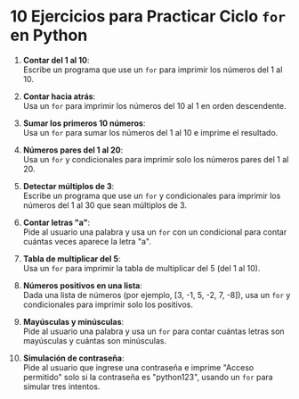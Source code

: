# 10 Ejercicios para Practicar Ciclo `for` en Python

1. **Contar del 1 al 10**:  
   Escribe un programa que use un `for` para imprimir los números del 1 al 10.

2. **Contar hacia atrás**:  
   Usa un `for` para imprimir los números del 10 al 1 en orden descendente.

3. **Sumar los primeros 10 números**:  
   Usa un `for` para sumar los números del 1 al 10 e imprime el resultado.

4. **Números pares del 1 al 20**:  
   Usa un `for` y condicionales para imprimir solo los números pares del 1 al 20.

5. **Detectar múltiplos de 3**:  
   Escribe un programa que use un `for` y condicionales para imprimir los números del 1 al 30 que sean múltiplos de 3.

6. **Contar letras "a"**:  
   Pide al usuario una palabra y usa un `for` con un condicional para contar cuántas veces aparece la letra "a".

7. **Tabla de multiplicar del 5**:  
   Usa un `for` para imprimir la tabla de multiplicar del 5 (del 1 al 10).

8. **Números positivos en una lista**:  
   Dada una lista de números (por ejemplo, [3, -1, 5, -2, 7, -8]), usa un `for` y condicionales para imprimir solo los positivos.

9. **Mayúsculas y minúsculas**:  
   Pide al usuario una palabra y usa un `for` para contar cuántas letras son mayúsculas y cuántas son minúsculas.

10. **Simulación de contraseña**:  
    Pide al usuario que ingrese una contraseña e imprime "Acceso permitido" solo si la contraseña es "python123", usando un `for` para simular tres intentos.
